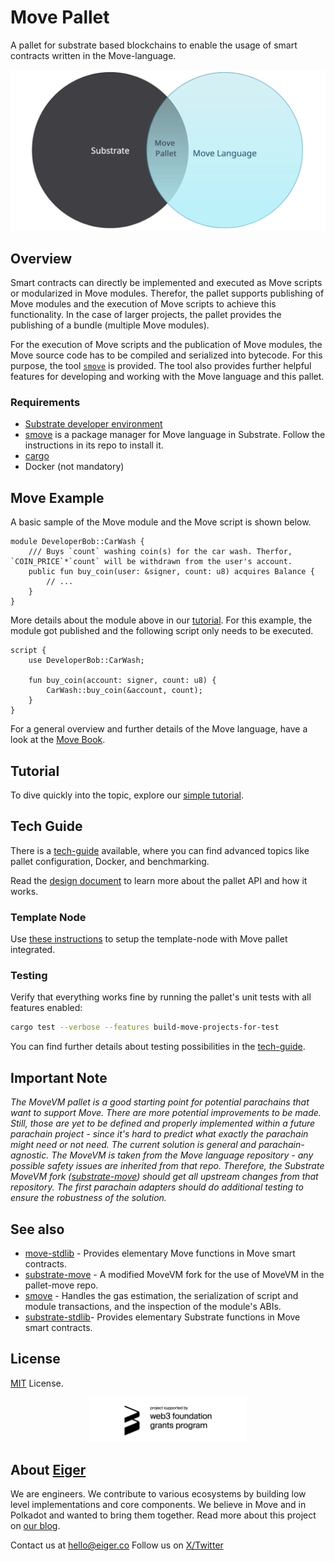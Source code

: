 # Move Pallet

A pallet for substrate based blockchains to enable the usage of smart contracts written in the Move-language.

![Pallet Move connects the Move language with Substrate](doc/assets/pallet-move_substrate_move.png)

## Overview

Smart contracts can directly be implemented and executed as Move scripts or modularized in Move modules. Therefor, the pallet supports publishing of Move modules and the execution of Move scripts to achieve this functionality. In the case of larger projects, the pallet provides the publishing of a bundle (multiple Move modules).

For the execution of Move scripts and the publication of Move modules, the Move source code has to be compiled and serialized into bytecode. For this purpose, the tool [`smove`][smove] is provided. The tool also provides further helpful features for developing and working with the Move language and this pallet.

### Requirements

- [Substrate developer environment][substrate-dev-env]
- [smove] is a package manager for Move language in Substrate. Follow the instructions in its repo to install it.
- [cargo]
- Docker (not mandatory)


## Move Example

A basic sample of the Move module and the Move script is shown below.

```move
module DeveloperBob::CarWash {
    /// Buys `count` washing coin(s) for the car wash. Therfor, `COIN_PRICE`*`count` will be withdrawn from the user's account.
    public fun buy_coin(user: &signer, count: u8) acquires Balance {
        // ...
    }
}
```

More details about the module above in our [tutorial]. For this example, the module got published and the following script only needs to be executed.

```move
script {
    use DeveloperBob::CarWash;

    fun buy_coin(account: signer, count: u8) {
        CarWash::buy_coin(&account, count);
    }
}
```

For a general overview and further details of the Move language, have a look at the [Move Book][move-book].


## Tutorial

To dive quickly into the topic, explore our [simple tutorial][tutorial].


## Tech Guide

There is a [tech-guide] available, where you can find advanced topics like pallet configuration, Docker, and benchmarking.

Read the [design document][design-document] to learn more about the pallet API and how it works.

### Template Node

Use [these instructions][quickstart-temp-node] to setup the template-node with Move pallet integrated.

### Testing

Verify that everything works fine by running the pallet's unit tests with all features enabled:
```sh
cargo test --verbose --features build-move-projects-for-test
```

You can find further details about testing possibilities in the [tech-guide].


## Important Note

_The MoveVM pallet is a good starting point for potential parachains that want to support Move._
_There are more potential improvements to be made._
_Still, those are yet to be defined and properly implemented within a future parachain project - since it's hard to predict what exactly the parachain might need or not need._
_The current solution is general and parachain-agnostic._
_The MoveVM is taken from the Move language repository - any possible safety issues are inherited from that repo._
_Therefore, the Substrate MoveVM fork ([substrate-move]) should get all upstream changes from that repository._
_The first parachain adapters should do additional testing to ensure the robustness of the solution._


## See also

- [move-stdlib] - Provides elementary Move functions in Move smart contracts. 
- [substrate-move] - A modified MoveVM fork for the use of MoveVM in the pallet-move repo.
- [smove] - Handles the gas estimation, the serialization of script and module transactions, and the inspection of the module's ABIs.
- [substrate-stdlib]- Provides elementary Substrate functions in Move smart contracts.

## License

[MIT](LICENSE) License.

<p align="center"><img src="doc/assets/web3 foundation_grants_badge_black.png" width="50%"/></p>

## About [Eiger](https://www.eiger.co)

We are engineers. We contribute to various ecosystems by building low level implementations and core components. We believe in Move and in Polkadot and wanted to bring them together. Read more about this project on [our blog](https://www.eiger.co/blog/eiger-brings-move-to-polkadot).

Contact us at hello@eiger.co
Follow us on [X/Twitter](https://x.com/eiger_co)


[cargo]: https://doc.rust-lang.org/cargo/getting-started/installation.html
[design-document]: doc/final-design.md
[move-book]: https://move-language.github.io/move/introduction.html
[move-stdlib]: https://github.com/eigerco/move-stdlib
[quickstart-temp-node]: doc/tech_guide.md#quickstart-guide-for-the-template-node
[smove]: https://github.com/eigerco/smove
[substrate-dev-env]: https://docs.substrate.io/install/
[substrate-move]: https://github.com/eigerco/substrate-move
[substrate-stdlib]: https://github.com/eigerco/substrate-stdlib
[tech-guide]: doc/tech_guide.md#testing
[tutorial]: doc/tutorial.md

